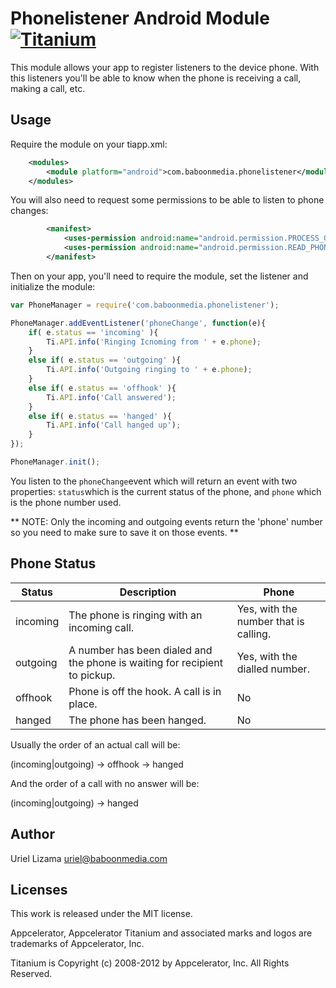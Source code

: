 # Phonelistener Android Module [![Titanium](http://www-static.appcelerator.com/badges/titanium-git-badge-sq.png)](http://www.appcelerator.com/titanium/) 

This module allows your app to register listeners to the device phone. With this listeners you'll be able to know when the phone is receiving a call, making a call, etc.

## Usage

Require the module on your tiapp.xml:

```xml
    <modules>
        <module platform="android">com.baboonmedia.phonelistener</module>
    </modules>
```

You will also need to request some permissions to be able to listen to phone changes:

```xml
        <manifest>
            <uses-permission android:name="android.permission.PROCESS_OUTGOING_CALLS"/>
            <uses-permission android:name="android.permission.READ_PHONE_STATE"/>
        </manifest>
```

Then on your app, you'll need to require the module, set the listener and initialize the module:

```javascript
var PhoneManager = require('com.baboonmedia.phonelistener');

PhoneManager.addEventListener('phoneChange', function(e){
	if( e.status == 'incoming' ){
		Ti.API.info('Ringing Icnoming from ' + e.phone);
	}
	else if( e.status == 'outgoing' ){
		Ti.API.info('Outgoing ringing to ' + e.phone);
	}
	else if( e.status == 'offhook' ){
		Ti.API.info('Call answered');
	}
	else if( e.status == 'hanged' ){
		Ti.API.info('Call hanged up');
	}
});

PhoneManager.init();
```

You listen to the `phoneChange`event which will return an event with two properties: `status`which is the current status of the phone, and `phone` which is the phone number used.

** NOTE: Only the incoming and outgoing events return the 'phone' number so you need to make sure to save it on those events. **

## Phone Status

| Status | Description | Phone |
| -------- | ------- | ----------- |
| incoming | The phone is ringing with an incoming call. | Yes, with the number that is calling. |
| outgoing | A number has been dialed and the phone is waiting for recipient to pickup. |  Yes, with the dialled number. |
| offhook | Phone is off the hook. A call is in place. | No |
| hanged | The phone has been hanged. | No |


Usually the order of an actual call will be:

(incoming|outgoing) -> offhook -> hanged

And the order of a call with no answer will be:

(incoming|outgoing) -> hanged

## Author
Uriel Lizama
uriel@baboonmedia.com

## Licenses

This work is released under the MIT license.

Appcelerator, Appcelerator Titanium and associated marks and logos are trademarks of Appcelerator, Inc.

Titanium is Copyright (c) 2008-2012 by Appcelerator, Inc. All Rights Reserved.